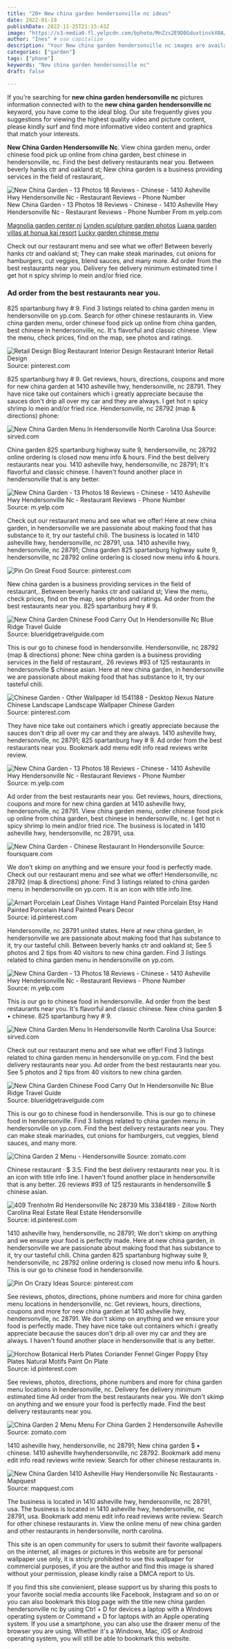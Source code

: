 ```yaml
---
title: "20+ New china garden hendersonville nc ideas"
date: 2022-01-19
publishDate: 2022-11-25T21:15:43Z
image: "https://s3-media0.fl.yelpcdn.com/bphoto/MnZzs2E9D0GduxtinskX0A/l.jpg"
author: "Ines" # use capitalize
description: "Your New china garden hendersonville nc images are available in this site. New china garden hendersonville nc are a topic that is being searched for and liked by netizens now. You can Download the New china garden hendersonville nc files here. Get all free images."
categories: ["garden"]
tags: ["phone"]
keywords: "New china garden hendersonville nc"
draft: false

---
```


If you're searching for **new china garden hendersonville nc** pictures information connected with to the **new china garden hendersonville nc** keyword, you have come to the ideal  blog.  Our site frequently  gives you  suggestions  for viewing  the highest  quality video and picture  content, please kindly surf and find more informative video content and graphics  that match your interests.

**New China Garden Hendersonville Nc**. View china garden menu, order chinese food pick up online from china garden, best chinese in hendersonville, nc. Find the best delivery restaurants near you. Between beverly hanks ctr and oakland st; New china garden is a business providing services in the field of restaurant,.

![New China Garden - 13 Photos 18 Reviews - Chinese - 1410 Asheville Hwy Hendersonville Nc - Restaurant Reviews - Phone Number](https://s3-media0.fl.yelpcdn.com/bphoto/HJUusMmm4_ElxCMajy3c0A/348s.jpg "New China Garden - 13 Photos 18 Reviews - Chinese - 1410 Asheville Hwy Hendersonville Nc - Restaurant Reviews - Phone Number")
New China Garden - 13 Photos 18 Reviews - Chinese - 1410 Asheville Hwy Hendersonville Nc - Restaurant Reviews - Phone Number From m.yelp.com

[Magnolia garden center nj](/magnolia-garden-center-nj/)
[Lynden sculpture garden photos](/lynden-sculpture-garden-photos/)
[Luana garden villas at honua kai resort](/luana-garden-villas-at-honua-kai-resort/)
[Lucky garden chinese menu](/lucky-garden-chinese-menu/)

Check out our restaurant menu and see what we offer! Between beverly hanks ctr and oakland st; They can make steak marinades, cut onions for hamburgers, cut veggies, blend sauces, and many more. Ad order from the best restaurants near you. Delivery fee delivery minimum estimated time I get hot n spicy shrimp lo mein and/or fried rice.

### Ad order from the best restaurants near you.

825 spartanburg hwy # 9. Find 3 listings related to china garden menu in hendersonville on yp.com. Search for other chinese restaurants in. View china garden menu, order chinese food pick up online from china garden, best chinese in hendersonville, nc. It&#039;s flavorful and classic chinese. View the menu, check prices, find on the map, see photos and ratings.


![Retail Design Blog Restaurant Interior Design Restaurant Interior Retail Design](https://i.pinimg.com/originals/7f/00/97/7f009746dd869e1af3a5f21f56d250fd.jpg "Retail Design Blog Restaurant Interior Design Restaurant Interior Retail Design")
Source: pinterest.com

825 spartanburg hwy # 9. Get reviews, hours, directions, coupons and more for new china garden at 1410 asheville hwy, hendersonville, nc 28791. They have nice take out containers which i greatly appreciate because the sauces don&#039;t drip all over my car and they are always. I get hot n spicy shrimp lo mein and/or fried rice. Hendersonville, nc 28792 (map &amp; directions) phone:

![New China Garden Menu In Hendersonville North Carolina Usa](https://d6ozfheqtj1tz.cloudfront.net/ChIJTbuDHAfCWYgRNox8cZ9mFNc/5f7f13131fbbe.jpg "New China Garden Menu In Hendersonville North Carolina Usa")
Source: sirved.com

China garden 825 spartanburg highway suite 9, hendersonville, nc 28792 online ordering is closed now menu info &amp; hours. Find the best delivery restaurants near you. 1410 asheville hwy, hendersonville, nc 28791; It&#039;s flavorful and classic chinese. I haven&#039;t found another place in hendersonville that is any better.

![New China Garden - 13 Photos 18 Reviews - Chinese - 1410 Asheville Hwy Hendersonville Nc - Restaurant Reviews - Phone Number](https://s3-media0.fl.yelpcdn.com/bphoto/HJUusMmm4_ElxCMajy3c0A/348s.jpg "New China Garden - 13 Photos 18 Reviews - Chinese - 1410 Asheville Hwy Hendersonville Nc - Restaurant Reviews - Phone Number")
Source: m.yelp.com

Check out our restaurant menu and see what we offer! Here at new china garden, in hendersonville we are passionate about making food that has substance to it, try our tasteful chili. The business is located in 1410 asheville hwy, hendersonville, nc 28791, usa. 1410 asheville hwy, hendersonville, nc 28791; China garden 825 spartanburg highway suite 9, hendersonville, nc 28792 online ordering is closed now menu info &amp; hours.

![Pin On Great Food](https://i.pinimg.com/originals/d9/c1/c4/d9c1c44f461f5229092c373f32920027.jpg "Pin On Great Food")
Source: pinterest.com

New china garden is a business providing services in the field of restaurant,. Between beverly hanks ctr and oakland st; View the menu, check prices, find on the map, see photos and ratings. Ad order from the best restaurants near you. 825 spartanburg hwy # 9.

![New China Garden Chinese Food Carry Out In Hendersonville Nc Blue Ridge Travel Guide](https://blueridgetravelguide.com/wp-content/uploads/2011/12/NewChinaGardenRestaurantStaff.jpg "New China Garden Chinese Food Carry Out In Hendersonville Nc Blue Ridge Travel Guide")
Source: blueridgetravelguide.com

This is our go to chinese food in hendersonville. Hendersonville, nc 28792 (map &amp; directions) phone: New china garden is a business providing services in the field of restaurant,. 26 reviews #93 of 125 restaurants in hendersonville $ chinese asian. Here at new china garden, in hendersonville we are passionate about making food that has substance to it, try our tasteful chili.

![Chinese Garden - Other Wallpaper Id 1541188 - Desktop Nexus Nature Chinese Landscape Landscape Wallpaper Chinese Garden](https://i.pinimg.com/600x315/d4/22/f1/d422f1087d8fbd0446073ee32d9dfe0e.jpg "Chinese Garden - Other Wallpaper Id 1541188 - Desktop Nexus Nature Chinese Landscape Landscape Wallpaper Chinese Garden")
Source: pinterest.com

They have nice take out containers which i greatly appreciate because the sauces don&#039;t drip all over my car and they are always. 1410 asheville hwy, hendersonville, nc 28791; 825 spartanburg hwy # 9. Ad order from the best restaurants near you. Bookmark add menu edit info read reviews write review.

![New China Garden - 13 Photos 18 Reviews - Chinese - 1410 Asheville Hwy Hendersonville Nc - Restaurant Reviews - Phone Number](https://s3-media0.fl.yelpcdn.com/bphoto/OGhocsGBa4G6Xoo6HQ-AOg/348s.jpg "New China Garden - 13 Photos 18 Reviews - Chinese - 1410 Asheville Hwy Hendersonville Nc - Restaurant Reviews - Phone Number")
Source: m.yelp.com

Ad order from the best restaurants near you. Get reviews, hours, directions, coupons and more for new china garden at 1410 asheville hwy, hendersonville, nc 28791. View china garden menu, order chinese food pick up online from china garden, best chinese in hendersonville, nc. I get hot n spicy shrimp lo mein and/or fried rice. The business is located in 1410 asheville hwy, hendersonville, nc 28791, usa.

![New China Garden - Chinese Restaurant In Hendersonville](https://fastly.4sqi.net/img/general/600x600/4385_e6TMeXUVt7B3sqChyPNS2f4yKbFfa7TOp--U1k90cik.jpg "New China Garden - Chinese Restaurant In Hendersonville")
Source: foursquare.com

We don&#039;t skimp on anything and we ensure your food is perfectly made. Check out our restaurant menu and see what we offer! Hendersonville, nc 28792 (map &amp; directions) phone: Find 3 listings related to china garden menu in hendersonville on yp.com. It is an icon with title info line.

![Arnart Porcelain Leaf Dishes Vintage Hand Painted Porcelain Etsy Hand Painted Porcelain Hand Painted Pears Decor](https://i.pinimg.com/originals/c6/89/17/c68917181d121411478cc6cd00c79185.jpg "Arnart Porcelain Leaf Dishes Vintage Hand Painted Porcelain Etsy Hand Painted Porcelain Hand Painted Pears Decor")
Source: id.pinterest.com

Hendersonville, nc 28791 united states. Here at new china garden, in hendersonville we are passionate about making food that has substance to it, try our tasteful chili. Between beverly hanks ctr and oakland st; See 5 photos and 2 tips from 40 visitors to new china garden. Find 3 listings related to china garden menu in hendersonville on yp.com.

![New China Garden - 13 Photos 18 Reviews - Chinese - 1410 Asheville Hwy Hendersonville Nc - Restaurant Reviews - Phone Number](https://s3-media0.fl.yelpcdn.com/bphoto/8JCiHzl0fRQ-8AMZ_caZXw/348s.jpg "New China Garden - 13 Photos 18 Reviews - Chinese - 1410 Asheville Hwy Hendersonville Nc - Restaurant Reviews - Phone Number")
Source: m.yelp.com

This is our go to chinese food in hendersonville. Ad order from the best restaurants near you. It&#039;s flavorful and classic chinese. New china garden $ • chinese. 825 spartanburg hwy # 9.

![New China Garden Menu In Hendersonville North Carolina Usa](https://d6ozfheqtj1tz.cloudfront.net/ChIJTbuDHAfCWYgRNox8cZ9mFNc/5f7f133395024.jpg "New China Garden Menu In Hendersonville North Carolina Usa")
Source: sirved.com

Check out our restaurant menu and see what we offer! Find 3 listings related to china garden menu in hendersonville on yp.com. Find the best delivery restaurants near you. Ad order from the best restaurants near you. See 5 photos and 2 tips from 40 visitors to new china garden.

![New China Garden Chinese Food Carry Out In Hendersonville Nc Blue Ridge Travel Guide](https://blueridgetravelguide.com/wp-content/uploads/2011/12/NewChinaGardenRestaurant.jpg "New China Garden Chinese Food Carry Out In Hendersonville Nc Blue Ridge Travel Guide")
Source: blueridgetravelguide.com

This is our go to chinese food in hendersonville. This is our go to chinese food in hendersonville. Find 3 listings related to china garden menu in hendersonville on yp.com. Find the best delivery restaurants near you. They can make steak marinades, cut onions for hamburgers, cut veggies, blend sauces, and many more.

![China Garden 2 Menu - Hendersonville](https://b.zmtcdn.com/data/menus/061/17292061/f26038a6de0ec2bca1ea2d696d96a758.jpg?fit=around%7C200%3A200&amp;crop=200%3A200%3B%2A%2C%2A "China Garden 2 Menu - Hendersonville")
Source: zomato.com

Chinese restaurant · $ 3.5. Find the best delivery restaurants near you. It is an icon with title info line. I haven&#039;t found another place in hendersonville that is any better. 26 reviews #93 of 125 restaurants in hendersonville $ chinese asian.

![409 Trenholm Rd Hendersonville Nc 28739 Mls 3384189 - Zillow North Carolina Real Estate Real Estate Hendersonville](https://i.pinimg.com/564x/4b/43/d1/4b43d12549f5c83c9ef5fa4a4437a4fc.jpg "409 Trenholm Rd Hendersonville Nc 28739 Mls 3384189 - Zillow North Carolina Real Estate Real Estate Hendersonville")
Source: id.pinterest.com

1410 asheville hwy, hendersonville, nc 28791; We don&#039;t skimp on anything and we ensure your food is perfectly made. Here at new china garden, in hendersonville we are passionate about making food that has substance to it, try our tasteful chili. China garden 825 spartanburg highway suite 9, hendersonville, nc 28792 online ordering is closed now menu info &amp; hours. This is our go to chinese food in hendersonville.

![Pin On Crazy Ideas](https://i.pinimg.com/originals/92/7e/17/927e176a5a4b7f0086e0a563d26f54d7.jpg "Pin On Crazy Ideas")
Source: pinterest.com

See reviews, photos, directions, phone numbers and more for china garden menu locations in hendersonville, nc. Get reviews, hours, directions, coupons and more for new china garden at 1410 asheville hwy, hendersonville, nc 28791. We don&#039;t skimp on anything and we ensure your food is perfectly made. They have nice take out containers which i greatly appreciate because the sauces don&#039;t drip all over my car and they are always. I haven&#039;t found another place in hendersonville that is any better.

![Horchow Botanical Herb Plates Coriander Fennel Ginger Poppy Etsy Plates Natural Motifs Paint On Plate](https://i.pinimg.com/originals/c4/18/65/c41865132c37592cbf06e88148c02fcb.jpg "Horchow Botanical Herb Plates Coriander Fennel Ginger Poppy Etsy Plates Natural Motifs Paint On Plate")
Source: id.pinterest.com

See reviews, photos, directions, phone numbers and more for china garden menu locations in hendersonville, nc. Delivery fee delivery minimum estimated time Ad order from the best restaurants near you. We don&#039;t skimp on anything and we ensure your food is perfectly made. Find the best delivery restaurants near you.

![China Garden 2 Menu Menu For China Garden 2 Hendersonville Asheville](https://b.zmtcdn.com/data/menus/061/17292061/91e960c77e826c4268d03bb7c3928e74.jpg "China Garden 2 Menu Menu For China Garden 2 Hendersonville Asheville")
Source: zomato.com

1410 asheville hwy, hendersonville, nc 28791; New china garden $ • chinese. 1410 asheville hwyhendersonville, nc 28792. Bookmark add menu edit info read reviews write review. Search for other chinese restaurants in.

![New China Garden 1410 Asheville Hwy Hendersonville Nc Restaurants - Mapquest](https://s3-media0.fl.yelpcdn.com/bphoto/MnZzs2E9D0GduxtinskX0A/l.jpg "New China Garden 1410 Asheville Hwy Hendersonville Nc Restaurants - Mapquest")
Source: mapquest.com

The business is located in 1410 asheville hwy, hendersonville, nc 28791, usa. The business is located in 1410 asheville hwy, hendersonville, nc 28791, usa. Bookmark add menu edit info read reviews write review. Search for other chinese restaurants in. View the online menu of new china garden and other restaurants in hendersonville, north carolina.

This site is an open community for users to submit their favorite wallpapers on the internet, all images or pictures in this website are for personal wallpaper use only, it is stricly prohibited to use this wallpaper for commercial purposes, if you are the author and find this image is shared without your permission, please kindly raise a DMCA report to Us.

If you find this site convienient, please support us by sharing this posts to your favorite social media accounts like Facebook, Instagram and so on or you can also bookmark this blog page with the title new china garden hendersonville nc by using Ctrl + D for devices a laptop with a Windows operating system or Command + D for laptops with an Apple operating system. If you use a smartphone, you can also use the drawer menu of the browser you are using. Whether it's a Windows, Mac, iOS or Android operating system, you will still be able to bookmark this website.
